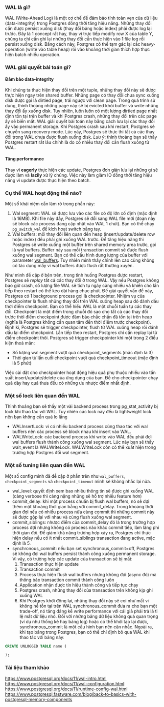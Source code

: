 ### WAL là gì?
WAL (Write-Ahead Log) là một cơ chế để đảm bảo tính toàn vẹn của dữ liệu (data-integrity) trong Postgres đồng thời tăng hiệu năng. Những thay đổi cần được persist xuống disk (thay đổi bảng hoặc index) phải được log lại trước. Đây là 1 concept rất hay, thay vì trực tiếp modify row X của table Y, chúng ta chỉ cần ghi lại những thay đổi cần thực hiện vào 1 file log rồi persist xuống disk. Bằng cách này, Postgres có thể tạm gác lại các heavy-operation (write vào table heap) rồi vào khoảng thời gian thích hợp thực hiện batch nhiều operation.

### WAL giải quyết bài toán gì?
#### Đảm bảo data-integrity
Khi chúng ta thực hiện thay đổi trên một tuple, những thay đổi này sẽ được thực hiện ngay trên shared buffer. Những page có thay đổi chưa sync xuống disk được gọi là dirtied page, trái ngược với clean page. Trong quá trình sử dụng, thỉnh thoảng những page này sẽ bị evicted khỏi buffer và write những thay đổi ấy xuống disk. Tuy nhiên, luôn luôn có một lượng dirtied page nhất định tồn tại trên buffer và khi Postgres crash, những thay đổi trên các page ấy sẽ biến mất.
WAL giải quyết bài toán này bằng cách lưu lại các thay đổi ấy vào permanent storage. Khi Postgres crash sau khi restart, Postgres sẽ chuyển sang recovery mode. Lúc này, Postgres sẽ thực thi tất cả các thay đổi trong WAL chưa được flush xuống disk.
*Lưu ý*: thính thoảng bạn sẽ thấy Postgres restart rất lâu chính là do có nhiều thay đổi cần flush xuống từ WAL.
#### Tăng performance
Thay vì **eagerly** thực hiện các update, Postgres đơn giản lưu lại những gì sẽ được làm và **lazily** xử lý chúng. Việc này làm giảm IO đồng thời tăng hiệu năng vì update được thực hiện theo batch.

### Cụ thể WAL hoạt động thế nào?
Một số khái niệm cần làm rõ trong phần này:
1. Wal segment: WAL sẽ được lưu vào các file có độ lớn cố định (mặc định là 16MB). Khi file này đầy, Postgres sẽ đổi sang WAL file mới (đoạn này sẽ block các process đang cập nhật vào WAL 1 chút). Bạn có thể chạy `pg_switch_wal` để kích hoạt switch bằng tay.
2. Wal buffers: mỗi thay đổi liên quan đến heap (insert/update/delete row hoặc index) đều phải ghi xuống WAL trước. Để tăng hiệu năng thì Postgres sẽ write xuống một buffer trên shared memory area trước, gọi là wal buffers. Buffer này sau mỗi transaction commit sẽ được flush xuống wal segment. Bạn có thể cấu hình dung lượng của buffer với parameter [wal_buffers](https://postgresqlco.nf/doc/en/param/wal_buffers/). Tuy nhiên mình thấy chỉnh lên cao cũng không có tác dụng mầy vì wal buffers được flush rất thường xuyên.

Như mình đề cập ở bên trên, trong tình huống Postgres được restart, Postgres sẽ *replay* tất cả các thay đổi ở trong WAL. Vậy nếu Postgres không bao giờ crash, số lượng file WAL sẽ tích tụ ngày càng nhiều và khiến cho lần tiếp theo restart có thể kéo dài hàng chục phút. Để giải quyết vấn đề này, Postgres có 1 background process gọi là checkpointer. Nhiệm vụ của checkpointer là flush những thay đổi trên WAL xuống heap sau đó đánh dấu thời điểm checkpoint. Bạn có thể hiểu WAL là một chuỗi tuần tự các thay đổi. Checkpoint là một điểm trong chuỗi đó sao cho tất cả các thay đổi trước thời điểm checkpoint được đảm bảo chắc chắn đã tồn tại trên heap (nghĩa là Postgres không cần quan tâm đến thời điểm trước checkpoint). Định kì, Postgres sẽ trigger checkpointer, flush từ WAL xuống heap rồi đánh dấu lại điểm checkpoint. Lần tiếp theo restart, Postgres chỉ cần replay lại từ điểm checkpoint thôi. Postgres sẽ trigger checkpointer khi một trong 2 điều kiện thoả mãn:
  - Số lượng wal segment vượt quá checkpoint_segments (mặc định là 3)
  - Thời gian từ lần cuối checkpoint vượt quá checkpoint_timeout (mặc định là 5 phút)
  
Việc cài đặt cho checkpointer hoạt động hiệu quả phụ thuộc nhiều vào tần suất insert/update/delete của ứng dụng của bạn. Để cho checkpointer chạy quá dày hay quá thưa đều có những ưu nhược điểm nhất định.

### Một số lock liên quan đến WAL
Thỉnh thoảng bạn sẽ thấy một vài backend process trong pg_stat_activity bị lock khi thao tác với WAL. Tuy nhiên các lock này đều là lightweight lock nên bạn không cần quá lo lắng
  - WALInsertLock: vì có nhiều backend process cùng thao tác với wal buffers nên các process sẽ block nhau khi insert vào WAL.
  - WALWriteLock: các backend process khi write vào WAL đều phải đợi wal buffers flush thành công xuống wal segment. Lúc này bạn sẽ thấy wait_event là WALWriteLock. WALWriteLock còn có thể xuất hiện trong trường hợp Postgres đổi wal segment.

### Một số tuning liên quan đến WAL
Một số config mình đã đề cập ở phần trên như `wal_buffers`, `checkpoint_segments` và `checkpoint_timeout` mình sẽ không nhắc lại nữa.
  - wal_level: quyết định xem bao nhiêu thông tin sẽ được ghi xuống WAL (càng verbose thì càng nặng những sẽ hỗ trợ nhiều feature hơn)
  - commit_delay: khi một process chuẩn bị flush wal buffers, nó sẽ đợi thêm một khoảng thời gian bằng với commit_delay. Trong khoảng thời gian đợi nếu có nhiều process nữa cùng commit thì những commit này sẽ được gộp lại với nhau và cùng flush xuống wal segment.
  - commit_siblings: nhược điểm của commit_delay đó là trong trường hợp process đợi nhưng không có process nào khác commit tiếp, làm lãng phí thời gian đợi. Để giảm khả năng trường hợp xảy ra, Postgres chỉ thực hiện delay nếu có ít nhất commit_siblings transaction đang active, mặc định là 5.
  - synchronous_commit: nếu bạn set synchronous_commit=off, Postgres sẽ không đợi wal buffers persist thành công xuống permanent storage. Vì vậy, có trường hợp các update của transaction sẽ bị mất:
    1. Transaction thực hiện update
    2. Transaction commit
    3. Process thực hiện flush wal buffers nhưng không đợi (async đó) mà thông báo transaction commit thành công luôn
    4. Application nhận được tín hiệu thành công và tiếp tục chạy
    5. Postgres crash, những thay đổi của transaction trên không kịp ghi xuống WAL
    6. Khi Postgres khởi động lại, những thay đổi này sẽ coi như mất vì không hề tồn tại trên WAL
  synchronous_commit đưa ra cho bạn một trade-off, nó tăng đáng kể write performance với cái giả phải trả là tỉ lệ mất dữ liệu nhỏ. Đối với những bảng dữ liệu không quá quan trọng (ví dụ như thống kê hay bảng log) hoặc có thể khởi tạo lại được, synchronous_commit là một cấu hình bạn nên cân nhắc.
Ngoài ra, khi tạo bảng trong Postgres, bạn có thể chỉ định bỏ qua WAL khi thao tác với bảng này:
```sql
CREATE UNLOGGED TABLE name (

);
```

### Tài liệu tham khảo
https://www.postgresql.org/docs/11/wal-intro.html
https://www.postgresql.org/docs/11/wal-configuration.html
https://www.postgresql.org/docs/11/runtime-config-wal.html
https://www.postgresql.fastware.com/blog/back-to-basics-with-postgresql-memory-components